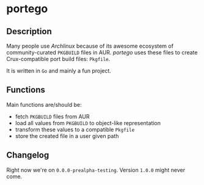 # portego

## Description

Many people use _Archlinux_ because of its awesome ecosystem of community-curated `PKGBUILD` files in AUR.
_portego_ uses these files to create Crux-compatible port build files: `Pkgfile`.

It is written in `Go` and mainly a fun project.

## Functions

Main functions are/should be:

- fetch `PKGBUILD` files from AUR
- load all values from `PKGBUILD` to object-like representation
- transform these values to a compatible `Pkgfile`
- store the created file in a user given path

## Changelog

Right now we're on `0.0.0-prealpha-testing`. Version `1.0.0` might never come. 
